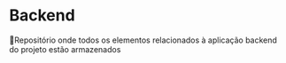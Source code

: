 # Backend
📙Repositório onde todos os elementos relacionados à aplicação backend do projeto estão armazenados
